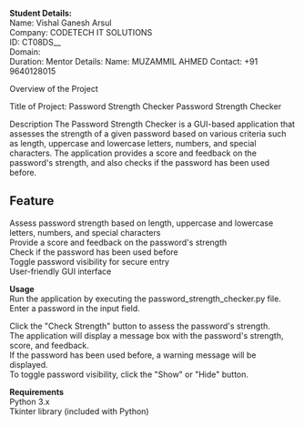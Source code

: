 **Student Details:**                                
Name: Vishal Ganesh Arsul                                                                                                 
Company: CODETECH IT SOLUTIONS                                                                                 
ID: CT08DS__                                                                                       
Domain:                                                                       
Duration: 
Mentor Details:
Name: MUZAMMIL AHMED
Contact: +91 9640128015

Overview of the Project

Title of Project: Password Strength Checker
Password Strength Checker

Description
The Password Strength Checker is a GUI-based application that assesses the strength of a given password based on various criteria such as length, uppercase and lowercase letters, numbers, and special characters. The application provides a score and feedback on the password's strength, and also checks if the password has been used before.

## Feature

Assess password strength based on length, uppercase and lowercase letters, numbers, and special characters                                                            
Provide a score and feedback on the password's strength                                                                    
Check if the password has been used before                                                                        
Toggle password visibility for secure entry                                  
User-friendly GUI interface     


**Usage**                                                                                                    
Run the application by executing the password_strength_checker.py file.
Enter a password in the input field. 

Click the "Check Strength" button to assess the password's strength.                                                          
The application will display a message box with the password's strength, score, and feedback.                                          
If the password has been used before, a warning message will be displayed.                                                              
To toggle password visibility, click the "Show" or "Hide" button.                                                               


**Requirements**                                                                       
Python 3.x                                                                                   
Tkinter library (included with Python)
